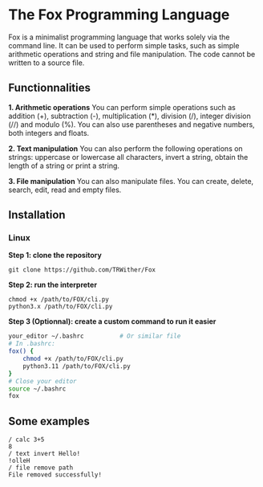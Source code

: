 # The Fox Programming Language
Fox is a minimalist programming language that works solely via the command line. It can be used to perform simple tasks, such as simple arithmetic operations and string and file manipulation. The code cannot be written to a source file.

## Functionnalities
**1. Arithmetic operations**
You can perform simple operations such as addition (+), subtraction (-), multiplication (*), division (/), integer division (//) and modulo (%). You can also use parentheses and negative numbers, both integers and floats.

**2. Text manipulation**
You can also perform the following operations on strings: uppercase or lowercase all characters, invert a string, obtain the length of a string or print a string.

**3. File manipulation**
You can also manipulate files. You can create, delete, search, edit, read and empty files.

## Installation
### Linux
**Step 1: clone the repository**
```
git clone https://github.com/TRWither/Fox
```
**Step 2: run the interpreter**
```
chmod +x /path/to/FOX/cli.py
python3.x /path/to/FOX/cli.py
```
**Step 3 (Optionnal): create a custom command to run it easier**
```bash
your_editor ~/.bashrc          # Or similar file
# In .bashrc:
fox() {
    chmod +x /path/to/FOX/cli.py
    python3.11 /path/to/FOX/cli.py
}
# Close your editor
source ~/.bashrc
fox
```

## Some examples
```
/ calc 3+5
8
/ text invert Hello!
!olleH
/ file remove path
File removed successfully!
```

